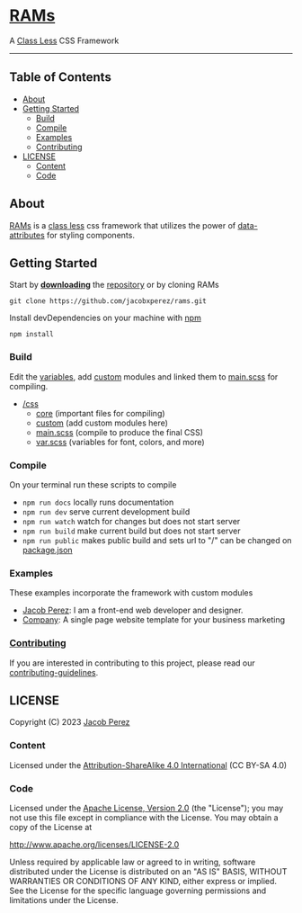 # [RAMs](https://jacobxperez.github.io/rams/)

A [Class Less](https://jacobxperez.github.io/blog/post/css/class-less-architecture/) CSS Framework

---

## Table of Contents

-   [About](#about)
-   [Getting Started](#getting-started)
    -   [Build](#build)
    -   [Compile](#compile)
    -   [Examples](#examples)
    -   [Contributing](#contributing)
-   [LICENSE](#license)
    -   [Content](#content)
    -   [Code](#code)

## About

[RAMs](https://jacobxperez.github.io/rams/) is a [class less](https://jacobxperez.github.io/blog/post/css/class-less-architecture/)
css framework that utilizes the power of [data-attributes](https://developer.mozilla.org/en-US/docs/Learn/HTML/Howto/Use_data_attributes)
for styling components.

## Getting Started

Start by **[downloading](https://github.com/jacobxperez/rams/archive/master.zip)** the
[repository](https://github.com/jacobxperez/rams) or by cloning RAMs

    git clone https://github.com/jacobxperez/rams.git

Install devDependencies on your machine with [npm](https://www.npmjs.com/)

    npm install

### Build

Edit the [variables](https://github.com/jacobxperez/rams/blob/master/src/css/var.scss), add
[custom](https://github.com/jacobxperez/rams/tree/master/src/css/custom) modules and linked
them to [main.scss](https://github.com/jacobxperez/rams/blob/master/src/css/main.scss) for compiling.

-   [/css](https://github.com/jacobxperez/rams/tree/master/src/css/)
    -   [core](https://github.com/jacobxperez/rams/tree/master/src/css/core) (important files for compiling)
    -   [custom](https://github.com/jacobxperez/rams/tree/master/src/css/custom) (add custom modules here)
    -   [main.scss](https://github.com/jacobxperez/rams/blob/master/src/css/main.scss) (compile to produce the final CSS)
    -   [var.scss](https://github.com/jacobxperez/rams/blob/master/src/css/var.scss) (variables for font, colors, and more)

### Compile

On your terminal run these scripts to compile

-   `npm run docs` locally runs documentation
-   `npm run dev` serve current development build
-   `npm run watch` watch for changes but does not start server
-   `npm run build` make current build but does not start server
-   `npm run public` makes public build and sets url to "/" can be changed on [package.json](https://github.com/jacobxperez/rams/blob/master/package.json)

### Examples

These examples incorporate the framework with custom modules

-   [Jacob Perez](https://github.com/jacobxperez/blog): I am a front-end web developer and designer.
-   [Company](https://github.com/jacobxperez/company): A single page website template for your business marketing

### [Contributing](https://github.com/jacobxperez/rams/blob/master/.github/CONTRIBUTING.md)

If you are interested in contributing to this project, please read our
[contributing-guidelines](https://github.com/jacobxperez/rams/blob/master/.github/CONTRIBUTING.md).

## LICENSE

Copyright (C) 2023 [Jacob Perez](https://github.com/jacobxperez)

### Content

Licensed under the [Attribution-ShareAlike 4.0 International](https://creativecommons.org/licenses/by-sa/4.0/) (CC BY-SA 4.0)

### Code

Licensed under the [Apache License, Version 2.0](http://www.apache.org/licenses/LICENSE-2.0) (the "License");
you may not use this file except in compliance with the License.
You may obtain a copy of the License at

http://www.apache.org/licenses/LICENSE-2.0

Unless required by applicable law or agreed to in writing, software
distributed under the License is distributed on an "AS IS" BASIS,
WITHOUT WARRANTIES OR CONDITIONS OF ANY KIND, either express or implied.
See the License for the specific language governing permissions and
limitations under the License.
